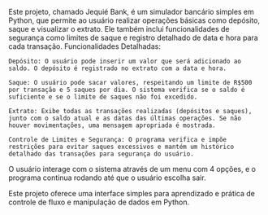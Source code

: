 Este projeto, chamado Jequié Bank, é um simulador bancário simples em Python, que permite ao usuário realizar operações básicas como depósito, saque e visualizar o extrato. Ele também inclui funcionalidades de segurança como limites de saque e registro detalhado de data e hora para cada transação.
Funcionalidades Detalhadas:

    Depósito: O usuário pode inserir um valor que será adicionado ao saldo. O depósito é registrado no extrato com a data e hora.

    Saque: O usuário pode sacar valores, respeitando um limite de R$500 por transação e 5 saques por dia. O sistema verifica se o saldo é suficiente e se o limite de saques não foi excedido.

    Extrato: Exibe todas as transações realizadas (depósitos e saques), junto com o saldo atual e as datas das últimas operações. Se não houver movimentações, uma mensagem apropriada é mostrada.

    Controle de Limites e Segurança: O programa verifica e impõe restrições para evitar saques excessivos e mantém um histórico detalhado das transações para segurança do usuário.

O usuário interage com o sistema através de um menu com 4 opções, e o programa continua rodando até que o usuário escolha sair.

Este projeto oferece uma interface simples para aprendizado e prática de controle de fluxo e manipulação de dados em Python.


